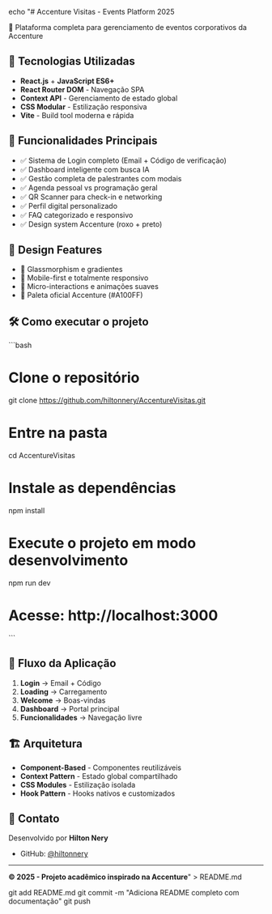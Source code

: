 echo "# Accenture Visitas - Events Platform 2025

🎪 Plataforma completa para gerenciamento de eventos corporativos da Accenture

## 🚀 Tecnologias Utilizadas
- **React.js** + **JavaScript ES6+**
- **React Router DOM** - Navegação SPA
- **Context API** - Gerenciamento de estado global
- **CSS Modular** - Estilização responsiva
- **Vite** - Build tool moderna e rápida

## 📱 Funcionalidades Principais
- ✅ Sistema de Login completo (Email + Código de verificação)
- ✅ Dashboard inteligente com busca IA
- ✅ Gestão completa de palestrantes com modais
- ✅ Agenda pessoal vs programação geral
- ✅ QR Scanner para check-in e networking
- ✅ Perfil digital personalizado
- ✅ FAQ categorizado e responsivo
- ✅ Design system Accenture (roxo + preto)

## 🎨 Design Features
- 🌟 Glassmorphism e gradientes
- 📱 Mobile-first e totalmente responsivo
- 🎯 Micro-interactions e animações suaves
- 🎨 Paleta oficial Accenture (#A100FF)

## 🛠️ Como executar o projeto
\`\`\`bash
# Clone o repositório
git clone https://github.com/hiltonnery/AccentureVisitas.git

# Entre na pasta
cd AccentureVisitas

# Instale as dependências
npm install

# Execute o projeto em modo desenvolvimento
npm run dev

# Acesse: http://localhost:3000
\`\`\`

## 📱 Fluxo da Aplicação
1. **Login** → Email + Código
2. **Loading** → Carregamento
3. **Welcome** → Boas-vindas
4. **Dashboard** → Portal principal
5. **Funcionalidades** → Navegação livre

## 🏗️ Arquitetura
- **Component-Based** - Componentes reutilizáveis
- **Context Pattern** - Estado global compartilhado
- **CSS Modules** - Estilização isolada
- **Hook Pattern** - Hooks nativos e customizados

## 📧 Contato
Desenvolvido por **Hilton Nery**
- GitHub: [@hiltonnery](https://github.com/hiltonnery)

---
**© 2025 - Projeto acadêmico inspirado na Accenture**" > README.md

git add README.md
git commit -m "Adiciona README completo com documentação"
git push